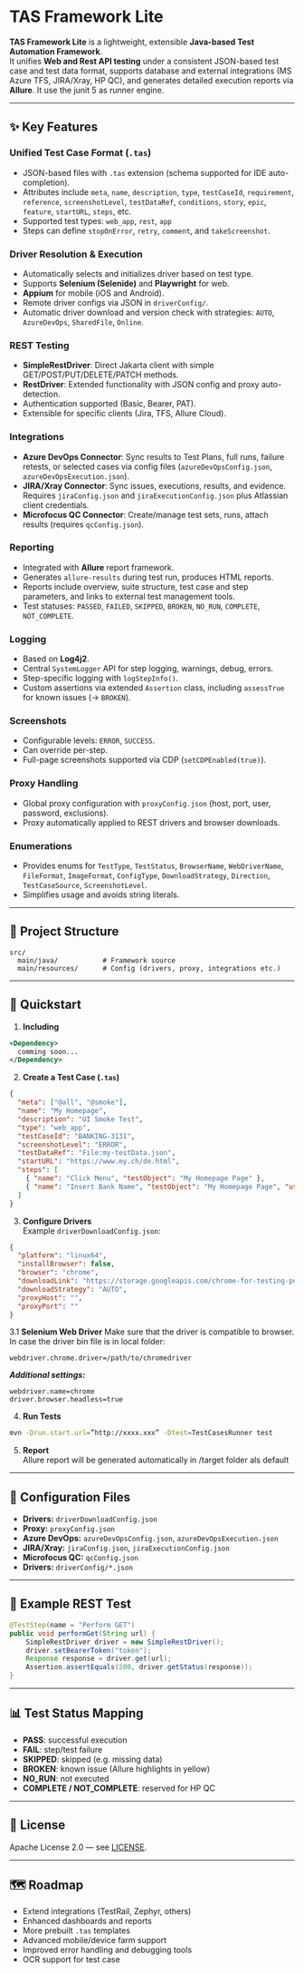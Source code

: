 # TAS Framework Lite

**TAS Framework Lite** is a lightweight, extensible **Java-based Test Automation Framework**.  
It unifies **Web and Rest API testing** under a consistent JSON-based test case and test data format, supports database and external integrations (MS Azure TFS, JIRA/Xray, HP QC), and generates detailed execution reports via **Allure**. It use the junit 5 as runner engine.

---

## ✨ Key Features

### Unified Test Case Format (`.tas`)
- JSON-based files with `.tas` extension (schema supported for IDE auto-completion).
- Attributes include `meta`, `name`, `description`, `type`, `testCaseId`, `requirement`, `reference`, `screenshotLevel`, `testDataRef`, `conditions`, `story`, `epic`, `feature`, `startURL`, `steps`, etc.
- Supported test types: `web_app`, `rest`, `app`
- Steps can define `stopOnError`, `retry`, `comment`, and `takeScreenshot`.

### Driver Resolution & Execution
- Automatically selects and initializes driver based on test type.
- Supports **Selenium (Selenide)** and **Playwright** for web.
- **Appium** for mobile (iOS and Android).
- Remote driver configs via JSON in `driverConfig/`.
- Automatic driver download and version check with strategies: `AUTO`, `AzureDevOps`, `SharedFile`, `Online`.

### REST Testing
- **SimpleRestDriver**: Direct Jakarta client with simple GET/POST/PUT/DELETE/PATCH methods.
- **RestDriver**: Extended functionality with JSON config and proxy auto-detection.
- Authentication supported (Basic, Bearer, PAT).
- Extensible for specific clients (Jira, TFS, Allure Cloud).

### Integrations
- **Azure DevOps Connector**: Sync results to Test Plans, full runs, failure retests, or selected cases via config files (`azureDevOpsConfig.json`, `azureDevOpsExecution.json`).
- **JIRA/Xray Connector**: Sync issues, executions, results, and evidence. Requires `jiraConfig.json` and `jiraExecutionConfig.json` plus Atlassian client credentials.
- **Microfocus QC Connector**: Create/manage test sets, runs, attach results (requires `qcConfig.json`).

### Reporting
- Integrated with **Allure** report framework.
- Generates `allure-results` during test run, produces HTML reports.
- Reports include overview, suite structure, test case and step parameters, and links to external test management tools.
- Test statuses: `PASSED`, `FAILED`, `SKIPPED`, `BROKEN`, `NO_RUN`, `COMPLETE`, `NOT_COMPLETE`.

### Logging
- Based on **Log4j2**.
- Central `SystemLogger` API for step logging, warnings, debug, errors.
- Step-specific logging with `logStepInfo()`.
- Custom assertions via extended `Assertion` class, including `assessTrue` for known issues (→ `BROKEN`).

### Screenshots
- Configurable levels: `ERROR`, `SUCCESS`.
- Can override per-step.
- Full-page screenshots supported via CDP (`setCDPEnabled(true)`).

### Proxy Handling
- Global proxy configuration with `proxyConfig.json` (host, port, user, password, exclusions).
- Proxy automatically applied to REST drivers and browser downloads.

### Enumerations
- Provides enums for `TestType`, `TestStatus`, `BrowserName`, `WebDriverName`, `FileFormat`, `ImageFormat`, `ConfigType`, `DownloadStrategy`, `Direction`, `TestCaseSource`, `ScreenshotLevel`.
- Simplifies usage and avoids string literals.

---

## 📂 Project Structure

```
src/
  main/java/           # Framework source
  main/resources/      # Config (drivers, proxy, integrations etc.)
```

---

## 🚀 Quickstart

1. **Including**  
```xml
<Dependency>
  comming soon...
</Dependency>

```

2. **Create a Test Case (`.tas`)**  
```json
{
  "meta": ["@all", "@smoke"],
  "name": "My Homepage",
  "description": "UI Smoke Test",
  "type": "web_app",
  "testCaseId": "BANKING-3131",
  "screenshotLevel": "ERROR",
  "testDataRef": "File:my-testData.json",
  "startURL": "https://www.my.ch/de.html",
  "steps": [
    { "name": "Click Menu", "testObject": "My Homepage Page" },
    { "name": "Insert Bank Name", "testObject": "My Homepage Page", "using": "zip", "takeScreenshot": true }
  ]
}
```

3. **Configure Drivers**  
Example `driverDownloadConfig.json`:
```json
{
  "platform": "linux64",
  "installBrowser": false,
  "browser": "chrome",
  "downloadLink": "https://storage.googleapis.com/chrome-for-testing-public/",
  "downloadStrategy": "AUTO",
  "proxyHost": "",
  "proxyPort": ""
}
```
3.1 **Selenium Web Driver**
Make sure that the driver is compatible to browser. In case the driver bin file is in local folder:
```
webdriver.chrome.driver=/path/to/chromedriver
```
***Additional settings:***
```
webdriver.name=chrome
driver.browser.headless=true
```

4. **Run Tests**  
```bash
mvn -Drun.start.url=”http://xxxx.xxx” -Dtest=TestCasesRunner test
```

5. **Report**  
Allure report will be generated automatically in /target folder als default


---

## 🔧 Configuration Files

- **Drivers:** `driverDownloadConfig.json`
- **Proxy:** `proxyConfig.json`
- **Azure DevOps:** `azureDevOpsConfig.json`, `azureDevOpsExecution.json`
- **JIRA/Xray:** `jiraConfig.json`, `jiraExecutionConfig.json`
- **Microfocus QC:** `qcConfig.json`
- **Drivers:** `driverConfig/*.json`

---

## 🧪 Example REST Test

```java
@TestStep(name = "Perform GET")
public void performGet(String url) {
    SimpleRestDriver driver = new SimpleRestDriver();
    driver.setBearerToken("token");
    Response response = driver.get(url);
    Assertion.assertEquals(200, driver.getStatus(response));
}
```

---

## 📊 Test Status Mapping

- **PASS**: successful execution  
- **FAIL**: step/test failure  
- **SKIPPED**: skipped (e.g. missing data)  
- **BROKEN**: known issue (Allure highlights in yellow)  
- **NO_RUN**: not executed  
- **COMPLETE / NOT_COMPLETE**: reserved for HP QC

---

## 📄 License

Apache License 2.0 — see [LICENSE](./LICENSE).

---

## 🗺️ Roadmap

- Extend integrations (TestRail, Zephyr, others)  
- Enhanced dashboards and reports  
- More prebuilt `.tas` templates
- Advanced mobile/device farm support
- Improved error handling and debugging tools
- OCR support for test case
